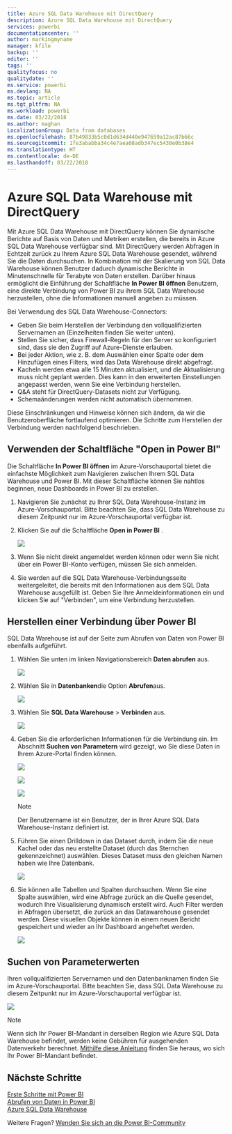 ```yaml
---
title: Azure SQL Data Warehouse mit DirectQuery
description: Azure SQL Data Warehouse mit DirectQuery
services: powerbi
documentationcenter: ''
author: markingmyname
manager: kfile
backup: ''
editor: ''
tags: ''
qualityfocus: no
qualitydate: ''
ms.service: powerbi
ms.devlang: NA
ms.topic: article
ms.tgt_pltfrm: NA
ms.workload: powerbi
ms.date: 03/22/2018
ms.author: maghan
LocalizationGroup: Data from databases
ms.openlocfilehash: 87b49833b5c0d1d634d440e947659a12ac87b66c
ms.sourcegitcommit: 1fe3ababba34c4e7aea08adb347ec5430e0b38e4
ms.translationtype: HT
ms.contentlocale: de-DE
ms.lasthandoff: 03/22/2018
---
```

# <a name="azure-sql-data-warehouse-with-directquery"></a>Azure SQL Data Warehouse mit DirectQuery
Mit Azure SQL Data Warehouse mit DirectQuery können Sie dynamische Berichte auf Basis von Daten und Metriken erstellen, die bereits in Azure SQL Data Warehouse verfügbar sind. Mit DirectQuery werden Abfragen in Echtzeit zurück zu Ihrem Azure SQL Data Warehouse gesendet, während Sie die Daten durchsuchen. In Kombination mit der Skalierung von SQL Data Warehouse können Benutzer dadurch dynamische Berichte in Minutenschnelle für Terabyte von Daten erstellen. Darüber hinaus ermöglicht die Einführung der Schaltfläche **In Power BI öffnen** Benutzern, eine direkte Verbindung von Power BI zu ihrem SQL Data Warehouse herzustellen, ohne die Informationen manuell angeben zu müssen.

Bei Verwendung des SQL Data Warehouse-Connectors:

* Geben Sie beim Herstellen der Verbindung den vollqualifizierten Servernamen an (Einzelheiten finden Sie weiter unten).
* Stellen Sie sicher, dass Firewall-Regeln für den Server so konfiguriert sind, dass sie den Zugriff auf Azure-Dienste erlauben.
* Bei jeder Aktion, wie z. B. dem Auswählen einer Spalte oder dem Hinzufügen eines Filters, wird das Data Warehouse direkt abgefragt.
* Kacheln werden etwa alle 15 Minuten aktualisiert, und die Aktualisierung muss nicht geplant werden.  Dies kann in den erweiterten Einstellungen angepasst werden, wenn Sie eine Verbindung herstellen.
* Q&A steht für DirectQuery-Datasets nicht zur Verfügung.
* Schemaänderungen werden nicht automatisch übernommen.

Diese Einschränkungen und Hinweise können sich ändern, da wir die Benutzeroberfläche fortlaufend optimieren. Die Schritte zum Herstellen der Verbindung werden nachfolgend beschrieben.

## <a name="using-the-open-in-power-bi-button"></a>Verwenden der Schaltfläche "Open in Power BI"
Die Schaltfläche **In Power BI öffnen** im Azure-Vorschauportal bietet die einfachste Möglichkeit zum Navigieren zwischen Ihrem SQL Data Warehouse und Power BI. Mit dieser Schaltfläche können Sie nahtlos beginnen, neue Dashboards in Power BI zu erstellen.

1. Navigieren Sie zunächst zu Ihrer SQL Data Warehouse-Instanz im Azure-Vorschauportal. Bitte beachten Sie, dass SQL Data Warehouse zu diesem Zeitpunkt nur im Azure-Vorschauportal verfügbar ist.
2. Klicken Sie auf die Schaltfläche **Open in Power BI** .
   
    ![](media/service-azure-sql-data-warehouse-with-direct-connect/openinpowerbi.png)
3. Wenn Sie nicht direkt angemeldet werden können oder wenn Sie nicht über ein Power BI-Konto verfügen, müssen Sie sich anmelden.
4. Sie werden auf die SQL Data Warehouse-Verbindungsseite weitergeleitet, die bereits mit den Informationen aus dem SQL Data Warehouse ausgefüllt ist. Geben Sie Ihre Anmeldeinformationen ein und klicken Sie auf "Verbinden", um eine Verbindung herzustellen.

## <a name="connecting-through-power-bi"></a>Herstellen einer Verbindung über Power BI
SQL Data Warehouse ist auf der Seite zum Abrufen von Daten von Power BI ebenfalls aufgeführt. 

1. Wählen Sie unten im linken Navigationsbereich **Daten abrufen** aus.  
   
    ![](media/service-azure-sql-data-warehouse-with-direct-connect/getdatabutton.png)
2. Wählen Sie in **Datenbanken**die Option **Abrufen**aus.
   
    ![](media/service-azure-sql-data-warehouse-with-direct-connect/databases.png)
3. Wählen Sie **SQL Data Warehouse** \> **Verbinden** aus.
   
    ![](media/service-azure-sql-data-warehouse-with-direct-connect/azuresqldatawarehouseconnect.png)
4. Geben Sie die erforderlichen Informationen für die Verbindung ein. Im Abschnitt **Suchen von Parametern** wird gezeigt, wo Sie diese Daten in Ihrem Azure-Portal finden können.
   
    ![](media/service-azure-sql-data-warehouse-with-direct-connect/servername.png)
   
    ![](media/service-azure-sql-data-warehouse-with-direct-connect/servernamewithadvanced.png)
   
    ![](media/service-azure-sql-data-warehouse-with-direct-connect/username.png)
   
   > [!NOTE]
   > Der Benutzername ist ein Benutzer, der in Ihrer Azure SQL Data Warehouse-Instanz definiert ist.
   > 
   > 
5. Führen Sie einen Drilldown in das Dataset durch, indem Sie die neue Kachel oder das neu erstellte Dataset (durch das Sternchen gekennzeichnet) auswählen. Dieses Dataset muss den gleichen Namen haben wie Ihre Datenbank.
   
    ![](media/service-azure-sql-data-warehouse-with-direct-connect/dataset2.png)
6. Sie können alle Tabellen und Spalten durchsuchen. Wenn Sie eine Spalte auswählen, wird eine Abfrage zurück an die Quelle gesendet, wodurch Ihre Visualisierung dynamisch erstellt wird. Auch Filter werden in Abfragen übersetzt, die zurück an das Datawarehouse gesendet werden. Diese visuellen Objekte können in einem neuen Bericht gespeichert und wieder an Ihr Dashboard angeheftet werden.
   
    ![](media/service-azure-sql-data-warehouse-with-direct-connect/explore3.png)

## <a name="finding-parameter-values"></a>Suchen von Parameterwerten
Ihren vollqualifizierten Servernamen und den Datenbanknamen finden Sie im Azure-Vorschauportal. Bitte beachten Sie, dass SQL Data Warehouse zu diesem Zeitpunkt nur im Azure-Vorschauportal verfügbar ist.

![](media/service-azure-sql-data-warehouse-with-direct-connect/azureportal.png)

> [!NOTE]
> Wenn sich Ihr Power BI-Mandant in derselben Region wie Azure SQL Data Warehouse befindet, werden keine Gebühren für ausgehenden Datenverkehr berechnet. [Mithilfe diese Anleitung](https://docs.microsoft.com/en-us/power-bi/service-admin-where-is-my-tenant-located) finden Sie heraus, wo sich Ihr Power BI-Mandant befindet.
>

## <a name="next-steps"></a>Nächste Schritte
[Erste Schritte mit Power BI](service-get-started.md)  
[Abrufen von Daten in Power BI](service-get-data.md)  
[Azure SQL Data Warehouse](https://azure.microsoft.com/en-us/documentation/services/sql-data-warehouse/)  

Weitere Fragen? [Wenden Sie sich an die Power BI-Community](http://community.powerbi.com/)